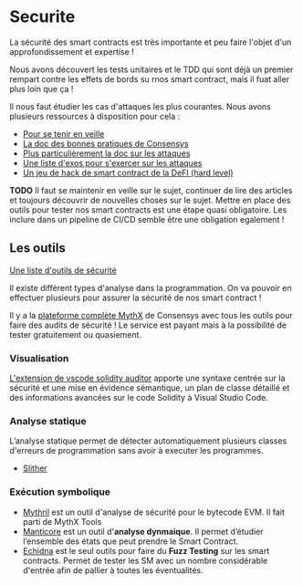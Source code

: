 # Securite

La sécurité des smart contracts est très importante et peu faire l'objet d'un approfondissement et expertise !

Nous avons découvert les tests unitaires et le TDD qui sont déjà un premier rempart contre les effets de bords su rnos smart contract, mais il fuat aller plus loin que ça !

Il nous faut étudier les cas d'attaques les plus courantes. Nous avons plusieurs ressources à disposition pour cela :

- [Pour se tenir en veille](https://rekt.news/)
- [La doc des bonnes pratiques de Consensys](https://consensys.github.io/smart-contract-best-practices/)
- [Plus particulièrement la doc sur les attaques](https://consensys.github.io/smart-contract-best-practices/attacks/)
- [Une liste d'exos pour s'exercer sur les attaques](https://github.com/clesaege/HackSmartContract/blob/master/contracts/SolidityHackingWorkshopV8.sol)
- [Un jeu de hack de smart contract de la DeFI (hard level)](https://www.damnvulnerabledefi.xyz/)

**TODO** Il faut se maintenir en veille sur le sujet, continuer de lire des articles et toujours découvrir de nouvelles choses sur le sujet. Mettre en place des outils pour tester nos smart contracts est une étape quasi obligatoire. Les inclure dans un pipeline de CI/CD semble être une obligation egalement !

## Les outils

[Une liste d'outils de sécurité](https://consensys.github.io/smart-contract-best-practices/security-tools/)

Il existe différent types d'analyse dans la programmation. On va pouvoir en effectuer plusieurs pour assurer la sécurité de nos smart contract !

Il y a la [plateforme complète MythX](https://dashboard.mythx.io/) de Consensys avec tous les outils pour faire des audits de sécurité ! Le service est payant mais à la possibilité de tester gratuitement ou quasiement.

### Visualisation

[L'extension de vscode solidity auditor](https://github.com/ConsenSys/vscode-solidity-auditor) apporte une syntaxe centrée sur la sécurité et une mise en évidence sémantique, un plan de classe détaillé et des informations avancées sur le code Solidity à Visual Studio Code.

### Analyse statique

L’analyse statique permet de détecter automatiquement plusieurs classes d'erreurs de programmation sans avoir à executer les programmes.

- [Slither](https://github.com/crytic/slither)

### Exécution symbolique

- [Mythril](https://github.com/ConsenSys/mythril) est un outil d'analyse de sécurité pour le bytecode EVM. Il fait parti de MythX Tools
- [Manticore](https://github.com/trailofbits/manticore) est un outil d'**analyse dynmaique**. Il permet d’étudier l’ensemble des états que peut prendre le Smart Contract. 
- [Echidna](https://github.com/crytic/echidna) est le seul outils pour faire du **Fuzz Testing** sur les smart contracts. Permet de tester les SM avec un nombre considérable d'entrée afin de pallier à toutes les éventualités.

